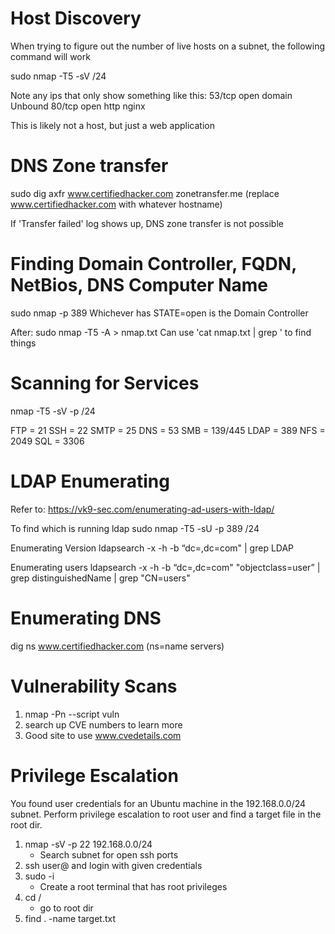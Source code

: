 # Host Discovery
When trying to figure out the number of live hosts on a subnet, the following command will work

sudo nmap -T5 -sV <ip>/24

Note any ips that only show something like this:
53/tcp open  domain  Unbound
80/tcp open  http    nginx

This is likely not a host, but just a web application

# DNS Zone transfer

sudo dig axfr www.certifiedhacker.com zonetransfer.me
(replace www.certifiedhacker.com with whatever hostname)

If 'Transfer failed' log shows up, DNS zone transfer is not possible

# Finding Domain Controller, FQDN, NetBios, DNS Computer Name
sudo nmap -p 389 <target>
Whichever has STATE=open is the Domain Controller

After:
sudo nmap -T5 -A <ip> > nmap.txt
Can use 'cat nmap.txt | grep <keyword>' to find things

# Scanning for Services
nmap -T5 -sV -p <port> <ip>/24

FTP = 21
SSH = 22
SMTP = 25
DNS = 53
SMB = 139/445
LDAP = 389
NFS = 2049
SQL = 3306

# LDAP Enumerating
Refer to: https://vk9-sec.com/enumerating-ad-users-with-ldap/

To find which is running ldap
sudo nmap -T5 -sU -p 389 <ip>/24

Enumerating Version
ldapsearch -x -h <target-ip> -b “dc=<domainController>,dc=com" | grep LDAP

Enumerating users
ldapsearch -x -h <target-ip> -b “dc=<domainController>,dc=com" "objectclass=user” | grep distinguishedName | grep "CN=users"

# Enumerating DNS
dig ns www.certifiedhacker.com (ns=name servers)

# Vulnerability Scans
1. nmap -Pn --script vuln <ip>
2. search up CVE numbers to learn more
3. Good site to use www.cvedetails.com

# Privilege Escalation
You found user credentials for an Ubuntu machine in the 192.168.0.0/24 subnet.
Perform privilege escalation to root user and find a target file in the root dir.
1. nmap -sV -p 22 192.168.0.0/24
    - Search subnet for open ssh ports 
2. ssh user@<ip> and login with given credentials
3. sudo -i
    - Create a root terminal that has root privileges
4. cd /
    - go to root dir
5. find . -name target.txt